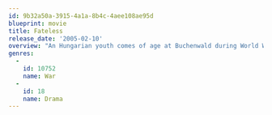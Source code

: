 ```yaml
---
id: 9b32a50a-3915-4a1a-8b4c-4aee108ae95d
blueprint: movie
title: Fateless
release_date: '2005-02-10'
overview: "An Hungarian youth comes of age at Buchenwald during World War II. György Köves is 14, the son of a merchant who's sent to a forced labor camp. After his father's departure, György gets a job at a brickyard; his bus is stopped and its Jewish occupants sent to camps. There, György find camaraderie, suffering, cruelty, illness, and death. He hears advice on preserving one's dignity and self-esteem. He discovers hatred. If he does survive and returns to Budapest, what will he find? What is natural; what is it to be a Jew? Sepia, black and white, and color alternate to shade the mood."
genres:
  -
    id: 10752
    name: War
  -
    id: 18
    name: Drama
---
```

